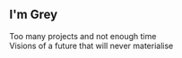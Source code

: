 ## I'm Grey

Too many projects and not enough time\
Visions of a future that will never materialise
